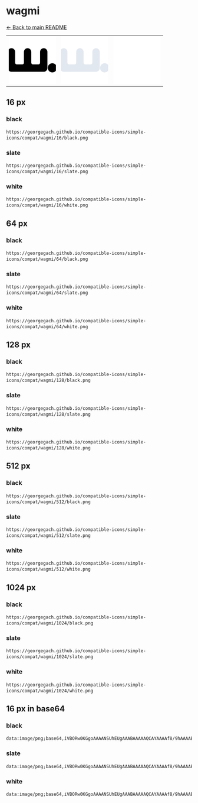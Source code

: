 # wagmi

[← Back to main README](../../README.md)

<table><tr>
  <td><img src="./128/black.png" width="128" alt="wagmi black icon" /></td>
  <td><img src="./128/slate.png" width="128" alt="wagmi slate icon" /></td>
  <td><img src="./128/white.png" width="128" alt="wagmi white icon" /></td>
</tr></table>

## 16 px

### black
```
https://georgegach.github.io/compatible-icons/simple-icons/compat/wagmi/16/black.png
```

### slate
```
https://georgegach.github.io/compatible-icons/simple-icons/compat/wagmi/16/slate.png
```

### white
```
https://georgegach.github.io/compatible-icons/simple-icons/compat/wagmi/16/white.png
```

## 64 px

### black
```
https://georgegach.github.io/compatible-icons/simple-icons/compat/wagmi/64/black.png
```

### slate
```
https://georgegach.github.io/compatible-icons/simple-icons/compat/wagmi/64/slate.png
```

### white
```
https://georgegach.github.io/compatible-icons/simple-icons/compat/wagmi/64/white.png
```

## 128 px

### black
```
https://georgegach.github.io/compatible-icons/simple-icons/compat/wagmi/128/black.png
```

### slate
```
https://georgegach.github.io/compatible-icons/simple-icons/compat/wagmi/128/slate.png
```

### white
```
https://georgegach.github.io/compatible-icons/simple-icons/compat/wagmi/128/white.png
```

## 512 px

### black
```
https://georgegach.github.io/compatible-icons/simple-icons/compat/wagmi/512/black.png
```

### slate
```
https://georgegach.github.io/compatible-icons/simple-icons/compat/wagmi/512/slate.png
```

### white
```
https://georgegach.github.io/compatible-icons/simple-icons/compat/wagmi/512/white.png
```

## 1024 px

### black
```
https://georgegach.github.io/compatible-icons/simple-icons/compat/wagmi/1024/black.png
```

### slate
```
https://georgegach.github.io/compatible-icons/simple-icons/compat/wagmi/1024/slate.png
```

### white
```
https://georgegach.github.io/compatible-icons/simple-icons/compat/wagmi/1024/white.png
```

## 16 px in base64

### black
```
data:image/png;base64,iVBORw0KGgoAAAANSUhEUgAAABAAAAAQCAYAAAAf8/9hAAAABmJLR0QA/wD/AP+gvaeTAAAAtklEQVQ4jd3RMWpCQRSF4U99KZLWwkaEVCE7skqVzgW4FRfgImwsBW1ShhSxERHELo2FohZvnlzMFM8yOTDMnR/Oudy5/AsVaGT4Q03mGx9oBTbCCm+B9bDE4rbhCVu8BPaJM6aBvSe2QbeCzZCWGyOyVo43M6a7VAU0bsKqDrFrrK8q0t3GWDnfU3rDMyY44jX4+hhgBwfl59Q9a3ylel9ghk6deZPmyrUP8XOH75ce5Tf313QBmRIla9bRKW8AAAAASUVORK5CYII=
```

### slate
```
data:image/png;base64,iVBORw0KGgoAAAANSUhEUgAAABAAAAAQCAYAAAAf8/9hAAAABmJLR0QA/wD/AP+gvaeTAAABBUlEQVQ4jdWSPUoDURSFv/MmKbTXFCEWQRDBNVi6DF2AC3AZtm5IUDCCjaSxcMZMfoQ4UQsx+o5FmCFEiwGrnOryPe45h8eF9Zfthm2t8hu7WYeFdFz0nyaznu2khOm4uNgezx4ehy/HJcvz6U5rMuuno+J6OTAIdWOknedvu1WryCHQCSQnJftuhiObLrgzGEzblQEggE9RuaqcFCsW5zEB8OJdywb/UmBRQUGqzOxFQlz6F4nk9zooHRW2iSFwh5VHvCk4ALYEWTT3Qfoy3ge6xsOg5BzH02ielY2KuaFRu7MYGL3L3gN9NGwuJbXq7huucLwFnYFfawevKsuyjb8OcA31A33jexvu3pObAAAAAElFTkSuQmCC
```

### white
```
data:image/png;base64,iVBORw0KGgoAAAANSUhEUgAAABAAAAAQCAYAAAAf8/9hAAAABmJLR0QA/wD/AP+gvaeTAAAAuklEQVQ4jdWSMQ4BQRhG37IKWoVGJCpxI5VK5wCu4gAOoVFKaJQqGolNRCcKCfEUdmWwhS29ZmZe8n9f/mTg/1FjNcrxlV8c6kZdqeXAjdWd2g9cS92qy7dC9a4e1E7g1j6ZBW6QukRtZr4EZGlfa3y4cp4v5QwVIguIPsKyhrA1vL+I07MOTNQEqKVvgLY6BW5AN5jrqUPgGKnXIOgX9sAZ6ACXGJgDjQIBC2AFjIBTgbl31GreB/xDHnM9c2fd2sxdAAAAAElFTkSuQmCC
```

